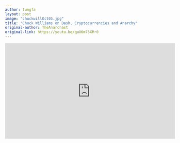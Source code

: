```yaml
---
author: tungfa
layout: post
image: "chuckwillOct05.jpg"
title: "Chuck Williams on Dash, Cryptocurrencies and Anarchy"
original-author: TheAnarchast
original-link: https://youtu.be/quX6m75XMr0
---
```


<iframe width="560" height="315" src="https://www.youtube.com/embed/quX6m75XMr0" frameborder="0" allowfullscreen></iframe>
